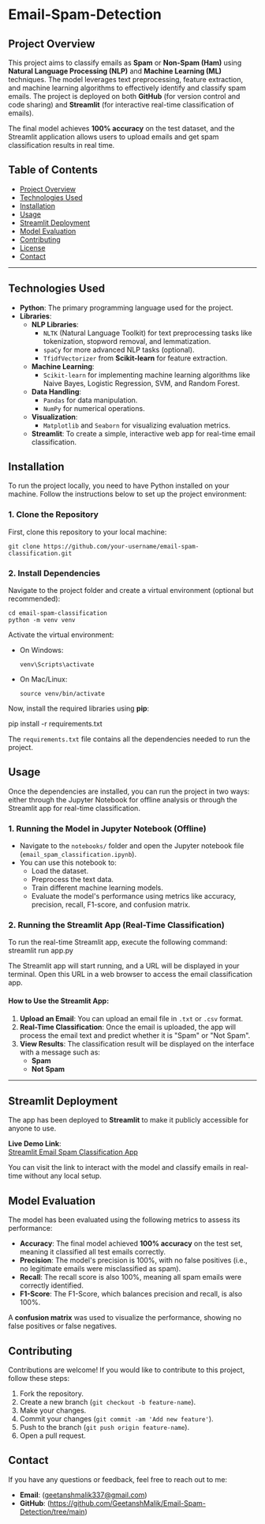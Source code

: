 # Email-Spam-Detection

## **Project Overview**

This project aims to classify emails as **Spam** or **Non-Spam (Ham)** using **Natural Language Processing (NLP)** and **Machine Learning (ML)** techniques. The model leverages text preprocessing, feature extraction, and machine learning algorithms to effectively identify and classify spam emails. The project is deployed on both **GitHub** (for version control and code sharing) and **Streamlit** (for interactive real-time classification of emails).

The final model achieves **100% accuracy** on the test dataset, and the Streamlit application allows users to upload emails and get spam classification results in real time.

## **Table of Contents**

- [Project Overview](#project-overview)
- [Technologies Used](#technologies-used)
- [Installation](#installation)
- [Usage](#usage)
- [Streamlit Deployment](#streamlit-deployment)
- [Model Evaluation](#model-evaluation)
- [Contributing](#contributing)
- [License](#license)
- [Contact](#contact)

---

## **Technologies Used**

- **Python**: The primary programming language used for the project.
- **Libraries**:
  - **NLP Libraries**: 
    - `NLTK` (Natural Language Toolkit) for text preprocessing tasks like tokenization, stopword removal, and lemmatization.
    - `spaCy` for more advanced NLP tasks (optional).
    - `TfidfVectorizer` from **Scikit-learn** for feature extraction.
  - **Machine Learning**:
    - `Scikit-learn` for implementing machine learning algorithms like Naive Bayes, Logistic Regression, SVM, and Random Forest.
  - **Data Handling**:
    - `Pandas` for data manipulation.
    - `NumPy` for numerical operations.
  - **Visualization**:
    - `Matplotlib` and `Seaborn` for visualizing evaluation metrics.
  - **Streamlit**: To create a simple, interactive web app for real-time email classification.
  

## **Installation**

To run the project locally, you need to have Python installed on your machine. Follow the instructions below to set up the project environment:

### **1. Clone the Repository**

First, clone this repository to your local machine:

```
git clone https://github.com/your-username/email-spam-classification.git
```

### **2. Install Dependencies**

Navigate to the project folder and create a virtual environment (optional but recommended):

```
cd email-spam-classification
python -m venv venv
```

Activate the virtual environment:

- On Windows:
  ```
  venv\Scripts\activate
  ```
- On Mac/Linux:
  ```
  source venv/bin/activate
  ```
Now, install the required libraries using **pip**:

pip install -r requirements.txt

The `requirements.txt` file contains all the dependencies needed to run the project.


## **Usage**

Once the dependencies are installed, you can run the project in two ways: either through the Jupyter Notebook for offline analysis or through the Streamlit app for real-time classification.

### **1. Running the Model in Jupyter Notebook (Offline)**

- Navigate to the `notebooks/` folder and open the Jupyter notebook file (`email_spam_classification.ipynb`).
- You can use this notebook to:
  - Load the dataset.
  - Preprocess the text data.
  - Train different machine learning models.
  - Evaluate the model's performance using metrics like accuracy, precision, recall, F1-score, and confusion matrix.

### **2. Running the Streamlit App (Real-Time Classification)**

To run the real-time Streamlit app, execute the following command:
streamlit run app.py

The Streamlit app will start running, and a URL will be displayed in your terminal. Open this URL in a web browser to access the email classification app.

#### **How to Use the Streamlit App**:
1. **Upload an Email**: You can upload an email file in `.txt` or `.csv` format.
2. **Real-Time Classification**: Once the email is uploaded, the app will process the email text and predict whether it is "Spam" or "Not Spam".
3. **View Results**: The classification result will be displayed on the interface with a message such as:
   - **Spam**
   - **Not Spam**

---

## **Streamlit Deployment**

The app has been deployed to **Streamlit** to make it publicly accessible for anyone to use.

**Live Demo Link**:  
[Streamlit Email Spam Classification App](https://spamclassification-geetanshmalik.streamlit.app/)

You can visit the link to interact with the model and classify emails in real-time without any local setup.


## **Model Evaluation**

The model has been evaluated using the following metrics to assess its performance:

- **Accuracy**: The final model achieved **100% accuracy** on the test set, meaning it classified all test emails correctly.
- **Precision**: The model's precision is 100%, with no false positives (i.e., no legitimate emails were misclassified as spam).
- **Recall**: The recall score is also 100%, meaning all spam emails were correctly identified.
- **F1-Score**: The F1-Score, which balances precision and recall, is also 100%.

A **confusion matrix** was used to visualize the performance, showing no false positives or false negatives.


## **Contributing**

Contributions are welcome! If you would like to contribute to this project, follow these steps:

1. Fork the repository.
2. Create a new branch (`git checkout -b feature-name`).
3. Make your changes.
4. Commit your changes (`git commit -am 'Add new feature'`).
5. Push to the branch (`git push origin feature-name`).
6. Open a pull request.

## **Contact**

If you have any questions or feedback, feel free to reach out to me:

- **Email**: (geetanshmalik337@gmail.com)
- **GitHub**: (https://github.com/GeetanshMalik/Email-Spam-Detection/tree/main)

